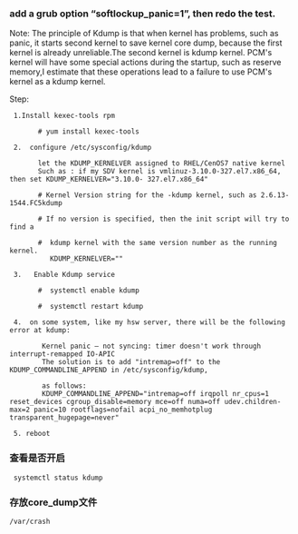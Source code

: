 ### add a grub option “softlockup_panic=1”, then redo the test.


 Note: 
The principle of Kdump is that when kernel has problems, such as panic, it starts second kernel to save kernel core dump, because the first kernel is already unreliable.The second kernel is kdump kernel. PCM's kernel will have some special actions during the startup, such as reserve memory,I estimate that these operations lead to a failure to use PCM's kernel as a kdump kernel.

Step:
 

 	 1.Install kexec-tools rpm

           # yum install kexec-tools

     2.  configure /etc/sysconfig/kdump

           let the KDUMP_KERNELVER assigned to RHEL/CenOS7 native kernel
           Such as : if my SDV kernel is vmlinuz-3.10.0-327.el7.x86_64, then set KDUMP_KERNELVER="3.10.0- 327.el7.x86_64"

           # Kernel Version string for the -kdump kernel, such as 2.6.13-1544.FC5kdump

           # If no version is specified, then the init script will try to find a

           #  kdump kernel with the same version number as the running kernel.
              KDUMP_KERNELVER=""

     3.   Enable Kdump service

           #  systemctl enable kdump

           #  systemctl restart kdump

     4.  on some system, like my hsw server, there will be the following error at kdump:

            Kernel panic – not syncing: timer doesn't work through interrupt-remapped IO-APIC
            The solution is to add "intremap=off" to the KDUMP_COMMANDLINE_APPEND in /etc/sysconfig/kdump,

            as follows:
            KDUMP_COMMANDLINE_APPEND="intremap=off irqpoll nr_cpus=1 reset_devices cgroup_disable=memory mce=off numa=off udev.children-max=2 panic=10 rootflags=nofail acpi_no_memhotplug transparent_hugepage=never"

     5. reboot


### 查看是否开启

	 systemctl status kdump 

### 存放core_dump文件

	/var/crash
